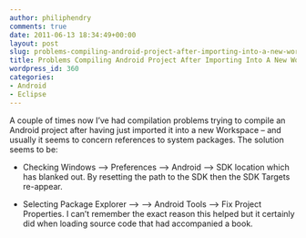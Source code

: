 ```yaml
---
author: philiphendry
comments: true
date: 2011-06-13 18:34:49+00:00
layout: post
slug: problems-compiling-android-project-after-importing-into-a-new-workspace
title: Problems Compiling Android Project After Importing Into A New Workspace
wordpress_id: 360
categories:
- Android
- Eclipse
---
```


A couple of times now I’ve had compilation problems trying to compile an Android project after having just imported it into a new Workspace – and usually it seems to concern references to system packages. The solution seems to be:

 

  
  * Checking Windows –> Preferences –> Android –> SDK location which has blanked out. By resetting the path to the SDK then the SDK Targets re-appear.
   
  * Selecting Package Explorer –> <project> –> Android Tools –> Fix Project Properties. I can’t remember the exact reason this helped but it certainly did when loading source code that had accompanied a book.
